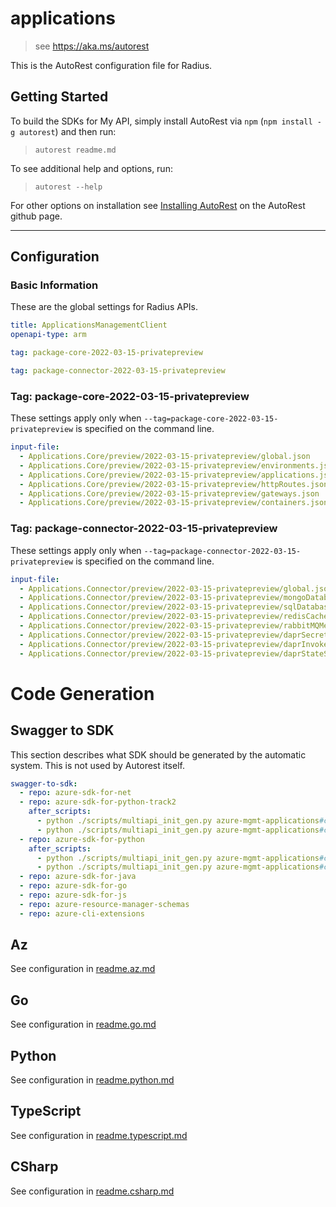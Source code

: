 # applications

> see https://aka.ms/autorest

This is the AutoRest configuration file for Radius.

## Getting Started

To build the SDKs for My API, simply install AutoRest via `npm` (`npm install -g autorest`) and then run:

> `autorest readme.md`

To see additional help and options, run:

> `autorest --help`

For other options on installation see [Installing AutoRest](https://aka.ms/autorest/install) on the AutoRest github page.

---

## Configuration

### Basic Information

These are the global settings for Radius APIs.

``` yaml
title: ApplicationsManagementClient
openapi-type: arm
```

``` yaml $(package-core)
tag: package-core-2022-03-15-privatepreview
```

``` yaml $(package-connector)
tag: package-connector-2022-03-15-privatepreview
```

### Tag: package-core-2022-03-15-privatepreview

These settings apply only when `--tag=package-core-2022-03-15-privatepreview` is specified on the command line.

``` yaml $(tag) == 'package-core-2022-03-15-privatepreview'
input-file:
  - Applications.Core/preview/2022-03-15-privatepreview/global.json
  - Applications.Core/preview/2022-03-15-privatepreview/environments.json
  - Applications.Core/preview/2022-03-15-privatepreview/applications.json
  - Applications.Core/preview/2022-03-15-privatepreview/httpRoutes.json
  - Applications.Core/preview/2022-03-15-privatepreview/gateways.json
  - Applications.Core/preview/2022-03-15-privatepreview/containers.json
```

### Tag: package-connector-2022-03-15-privatepreview

These settings apply only when `--tag=package-connector-2022-03-15-privatepreview` is specified on the command line.

``` yaml $(tag) == 'package-connector-2022-03-15-privatepreview'
input-file:
  - Applications.Connector/preview/2022-03-15-privatepreview/global.json
  - Applications.Connector/preview/2022-03-15-privatepreview/mongoDatabases.json
  - Applications.Connector/preview/2022-03-15-privatepreview/sqlDatabases.json
  - Applications.Connector/preview/2022-03-15-privatepreview/redisCaches.json
  - Applications.Connector/preview/2022-03-15-privatepreview/rabbitMQMessageQueues.json
  - Applications.Connector/preview/2022-03-15-privatepreview/daprSecretStores.json
  - Applications.Connector/preview/2022-03-15-privatepreview/daprInvokeHttpRoutes.json
  - Applications.Connector/preview/2022-03-15-privatepreview/daprStateStores.json
```

# Code Generation

## Swagger to SDK

This section describes what SDK should be generated by the automatic system.
This is not used by Autorest itself.

```yaml $(swagger-to-sdk)
swagger-to-sdk:
  - repo: azure-sdk-for-net
  - repo: azure-sdk-for-python-track2
    after_scripts:
      - python ./scripts/multiapi_init_gen.py azure-mgmt-applications#core
      - python ./scripts/multiapi_init_gen.py azure-mgmt-applications#connector  
  - repo: azure-sdk-for-python
    after_scripts:
      - python ./scripts/multiapi_init_gen.py azure-mgmt-applications#core
      - python ./scripts/multiapi_init_gen.py azure-mgmt-applications#connector
  - repo: azure-sdk-for-java
  - repo: azure-sdk-for-go
  - repo: azure-sdk-for-js
  - repo: azure-resource-manager-schemas
  - repo: azure-cli-extensions
```
## Az

See configuration in [readme.az.md](./readme.az.md)

## Go

See configuration in [readme.go.md](./readme.go.md)

## Python

See configuration in [readme.python.md](./readme.python.md)

## TypeScript

See configuration in [readme.typescript.md](./readme.typescript.md)

## CSharp

See configuration in [readme.csharp.md](./readme.csharp.md)
